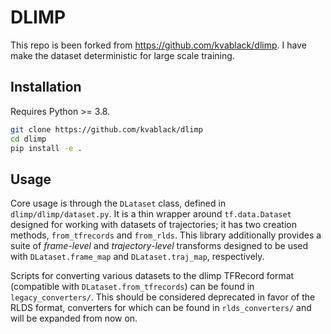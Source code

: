 # DLIMP

This repo is been forked from https://github.com/kvablack/dlimp.
I have make the dataset deterministic for large scale training.

## Installation
Requires Python >= 3.8.
```bash
git clone https://github.com/kvablack/dlimp
cd dlimp
pip install -e .
```

## Usage
Core usage is through the `DLataset` class, defined in `dlimp/dlimp/dataset.py`. It is a thin wrapper around `tf.data.Dataset` designed for working with datasets of trajectories; it has two creation methods, `from_tfrecords` and `from_rlds`. This library additionally provides a suite of *frame-level* and *trajectory-level* transforms designed to be used with `DLataset.frame_map` and `DLataset.traj_map`, respectively.

Scripts for converting various datasets to the dlimp TFRecord format (compatible with `DLataset.from_tfrecords`) can be found in `legacy_converters/`. This should be considered deprecated in favor of the RLDS format, converters for which can be found in `rlds_converters/` and will be expanded from now on.
